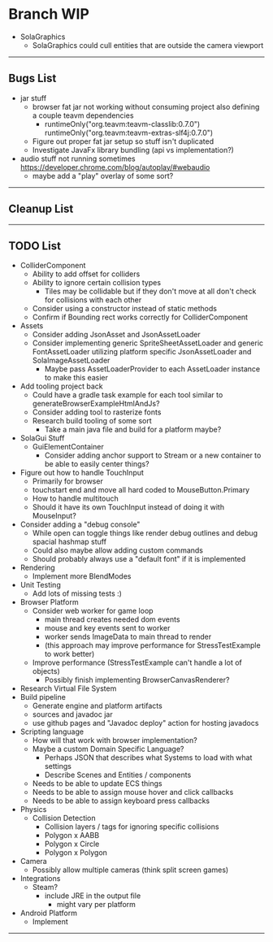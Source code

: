 # Branch WIP
* SolaGraphics
  * SolaGraphics could cull entities that are outside the camera viewport

-----------------------------------------------------------------------------------------------------------------------

## Bugs List
* jar stuff
  * browser fat jar not working without consuming project also defining a couple teavm dependencies
    * runtimeOnly("org.teavm:teavm-classlib:0.7.0")
      runtimeOnly("org.teavm:teavm-extras-slf4j:0.7.0")
  * Figure out proper fat jar setup so stuff isn't duplicated
  * Investigate JavaFx library bundling (api vs implementation?)
* audio stuff not running sometimes https://developer.chrome.com/blog/autoplay/#webaudio
  * maybe add a "play" overlay of some sort?

-----------------------------------------------------------------------------------------------------------------------

## Cleanup List

-----------------------------------------------------------------------------------------------------------------------

## TODO List
* ColliderComponent
  * Ability to add offset for colliders
  * Ability to ignore certain collision types
    * Tiles may be collidable but if they don't move at all don't check for collisions with each other
  * Consider using a constructor instead of static methods
  * Confirm if Bounding rect works correctly for ColliderComponent
* Assets
  * Consider adding JsonAsset and JsonAssetLoader
  * Consider implementing generic SpriteSheetAssetLoader and generic FontAssetLoader utilizing platform specific
    JsonAssetLoader and SolaImageAssetLoader
    * Maybe pass AssetLoaderProvider to each AssetLoader instance to make this easier
* Add tooling project back
  * Could have a gradle task example for each tool similar to generateBrowserExampleHtmlAndJs?
  * Consider adding tool to rasterize fonts
  * Research build tooling of some sort
    * Take a main java file and build for a platform maybe?
* SolaGui Stuff
  * GuiElementContainer
    * Consider adding anchor support to Stream or a new container to be able to easily center things?
* Figure out how to handle TouchInput
  * Primarily for browser
  * touchstart end and move all hard coded to MouseButton.Primary
  * How to handle multitouch
  * Should it have its own TouchInput instead of doing it with MouseInput?
* Consider adding a "debug console"
  * While open can toggle things like render debug outlines and debug spacial hashmap stuff
  * Could also maybe allow adding custom commands
  * Should probably always use a "default font" if it is implemented
* Rendering
  * Implement more BlendModes
* Unit Testing
  * Add lots of missing tests :)
* Browser Platform
  * Consider web worker for game loop
    * main thread creates needed dom events
    * mouse and key events sent to worker
    * worker sends ImageData to main thread to render
    * (this approach may improve performance for StressTestExample to work better)
  * Improve performance (StressTestExample can't handle a lot of objects)
    * Possibly finish implementing BrowserCanvasRenderer?
* Research Virtual File System
* Build pipeline
  * Generate engine and platform artifacts
  * sources and javadoc jar
  * use github pages and "Javadoc deploy" action for hosting javadocs
* Scripting language
  * How will that work with browser implementation?
  * Maybe a custom Domain Specific Language?
    * Perhaps JSON that describes what Systems to load with what settings
    * Describe Scenes and Entities / components
  * Needs to be able to update ECS things
  * Needs to be able to assign mouse hover and click callbacks
  * Needs to be able to assign keyboard press callbacks
* Physics
  * Collision Detection
    * Collision layers / tags for ignoring specific collisions
    * Polygon x AABB
    * Polygon x Circle
    * Polygon x Polygon
* Camera
  * Possibly allow multiple cameras (think split screen games)
* Integrations
  * Steam?
    * include JRE in the output file
      * might vary per platform
* Android Platform
  * Implement

-----------------------------------------------------------------------------------------------------------------------
